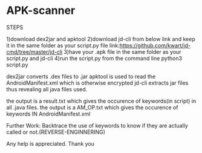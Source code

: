 # APK-scanner
STEPS

1)download dex2jar and apktool 
2)download  jd-cli from below link and keep it in the same folder as your script.py file 
link:https://github.com/kwart/jd-cmd/tree/master/jd-cli
3)have your .apk file in the same folder as your script.py and jd-cli 
4)run the script.py from the command line
python3 script.py

dex2jar converts .dex files to .jar
apktool is used to read the AndroidManifest.xml which is otherwise encrypted
jd-cli extracts jar files thus revealing all java files used.

the output is a result.txt which gives the occurence of keywords(in script) in all .java files.
the output is a AM_OP.txt which gives the occurence of keywords IN AndroidManifest.xml


Further Work:
Backtrace the use of keywords to know if they are actually called or not.(REVERSE-ENGINNERING)

Any help is appreciated.
Thank you
